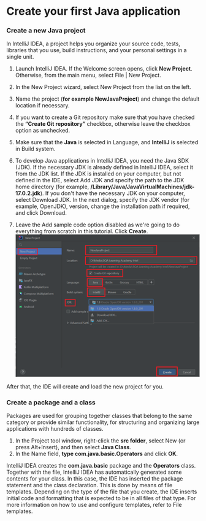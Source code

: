 # Create your first Java application
### Create a new Java project
In IntelliJ IDEA, a project helps you organize your source code, tests, libraries that you use, build instructions, and your personal settings in a single unit.
1. Launch IntelliJ IDEA.
If the Welcome screen opens, click **New Project**.
Otherwise, from the main menu, select File | New Project.
2. In the New Project wizard, select New Project from the list on the left.
3. Name the project (**for example NewJavaProject**) and change the default location if necessary.
4. If you want to create a Git repository make sure that you have checked the **“Create Git repository”** checkbox, otherwise leave the checkbox option as unchecked.
5. Make sure that the **Java** is selected in Language, and **IntelliJ** is selected in Build system.

6. To develop Java applications in IntelliJ IDEA, you need the Java SDK (JDK).
If the necessary JDK is already defined in IntelliJ IDEA, select it from the JDK list.
If the JDK is installed on your computer, but not defined in the IDE, select Add JDK and specify the path to the JDK home directory (for example, **/Library/Java/JavaVirtualMachines/jdk-17.0.2.jdk**).
If you don't have the necessary JDK on your computer, select Download JDK. In the next dialog, specify the JDK vendor (for example, OpenJDK), version, change the installation path if required, and click Download.

7. Leave the Add sample code option disabled as we're going to do everything from scratch in this tutorial. Click **Create**.
![img_1.png](img_1.png)

After that, the IDE will create and load the new project for you.
### Create a package and a class
Packages are used for grouping together classes that belong to the same category or provide similar functionality, for structuring and organizing large applications with hundreds of classes.
1. In the Project tool window, right-click the **src folder**, select New (or press Alt+Insert), and then select **Java Class**.
2. In the Name field, **type com.java.basic.Operators** and click **OK**.

IntelliJ IDEA creates the **com.java.basic** package and the **Operators** class.
Together with the file, IntelliJ IDEA has automatically generated some contents for your class. In this case, the IDE has inserted the package statement and the class declaration.
This is done by means of file templates. Depending on the type of the file that you create, the IDE inserts initial code and formatting that is expected to be in all files of that type. For more information on how to use and configure templates, refer to File templates.

